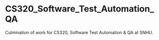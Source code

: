 # CS320_Software_Test_Automation_QA
Culmination of work for CS320, Software Test Automation &amp; QA at SNHU. 
